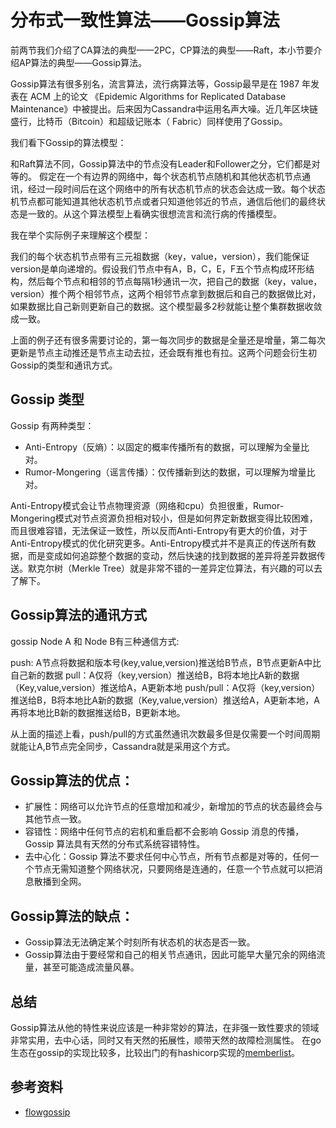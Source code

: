 # 分布式一致性算法——Gossip算法

前两节我们介绍了CA算法的典型——2PC，CP算法的典型——Raft，本小节要介绍AP算法的典型——Gossip算法。

Gossip算法有很多别名，流言算法，流行病算法等，Gossip最早是在 1987 年发表在 ACM 上的论文 《Epidemic Algorithms for Replicated Database Maintenance》中被提出。后来因为Cassandra中运用名声大噪。近几年区块链盛行，比特币（Bitcoin）和超级记账本（ Fabric）同样使用了Gossip。

我们看下Gossip的算法模型：

和Raft算法不同，Gossip算法中的节点没有Leader和Follower之分，它们都是对等的。
假定在一个有边界的网络中，每个状态机节点随机和其他状态机节点通讯，经过一段时间后在这个网络中的所有状态机节点的状态会达成一致。每个状态机节点都可能知道其他状态机节点或者只知道他邻近的节点，通信后他们的最终状态是一致的。从这个算法模型上看确实很想流言和流行病的传播模型。

我在举个实际例子来理解这个模型：

我们的每个状态机节点带有三元祖数据（key，value，version），我们能保证version是单向递增的。假设我们节点中有A，B，C，E，F五个节点构成环形结构，然后每个节点和相邻的节点每隔1秒通讯一次，把自己的数据（key，value，version）推个两个相邻节点，这两个相邻节点拿到数据后和自己的数据做比对，如果数据比自己新则更新自己的数据。这个模型最多2秒就能让整个集群数据收敛成一致。

上面的例子还有很多需要讨论的，第一每次同步的数据是全量还是增量，第二每次更新是节点主动推还是节点主动去拉，还会既有推也有拉。这两个问题会衍生初Gossip的类型和通讯方式。


## Gossip 类型

Gossip 有两种类型：

- Anti-Entropy（反熵）：以固定的概率传播所有的数据，可以理解为全量比对。
- Rumor-Mongering（谣言传播）：仅传播新到达的数据，可以理解为增量比对。

Anti-Entropy模式会让节点物理资源（网络和cpu）负担很重，Rumor-Mongering模式对节点资源负担相对较小，但是如何界定新数据变得比较困难，而且很难容错，无法保证一致性，所以反而Anti-Entropy有更大的价值，对于Anti-Entropy模式的优化研究更多。Anti-Entropy模式并不是真正的传送所有数据，而是变成如何追踪整个数据的变动，然后快速的找到数据的差异将差异数据传送。默克尔树（Merkle Tree）就是非常不错的一差异定位算法，有兴趣的可以去了解下。


## Gossip算法的通讯方式

gossip Node A 和 Node B有三种通信方式:

push: A节点将数据和版本号(key,value,version)推送给B节点，B节点更新A中比自己新的数据
pull：A仅将（key,version）推送给B，B将本地比A新的数据（Key,value,version）推送给A，A更新本地
push/pull：A仅将（key,version）推送给B，B将本地比A新的数据（Key,value,version）推送给A，A更新本地，A再将本地比B新的数据推送给B，B更新本地。

从上面的描述上看，push/pull的方式虽然通讯次数最多但是仅需要一个时间周期就能让A,B节点完全同步，Cassandra就是采用这个方式。


## Gossip算法的优点：

- 扩展性：网络可以允许节点的任意增加和减少，新增加的节点的状态最终会与其他节点一致。
- 容错性：网络中任何节点的宕机和重启都不会影响 Gossip 消息的传播，Gossip 算法具有天然的分布式系统容错特性。
- 去中心化：Gossip 算法不要求任何中心节点，所有节点都是对等的，任何一个节点无需知道整个网络状况，只要网络是连通的，任意一个节点就可以把消息散播到全网。


## Gossip算法的缺点：

- Gossip算法无法确定某个时刻所有状态机的状态是否一致。
- Gossip算法由于要经常和自己的相关节点通讯，因此可能早大量冗余的网络流量，甚至可能造成流量风暴。


## 总结

Gossip算法从他的特性来说应该是一种非常妙的算法，在非强一致性要求的领域非常实用，去中心话，同时又有天然的拓展性，顺带天然的故障检测属性。
在go生态在gossip的实现比较多，比较出门的有hashicorp实现的[memberlist](https://github.com/hashicorp/memberlist)。

## 参考资料
- [flowgossip](http://www.cs.cornell.edu/home/rvr/papers/flowgossip.pdf)